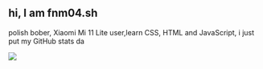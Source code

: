 
## hi, I am fnm04.sh

polish bober, Xiaomi Mi 11 Lite user,learn CSS, HTML and JavaScript, i just put my GitHub stats da



<picture>
  <source
    srcset="https://github-readme-stats.vercel.app/api?username=fnm04-sh&show_icons=true&theme=radical"
    media="(prefers-color-scheme: light)"
  />
    <source
    srcset="https://github-readme-stats.vercel.app/api?username=fnm04-sh&show_icons=true"
    media="(prefers-color-scheme: light), (prefers-color-scheme: no-preference)"
  />
  <img src="https://github-readme-stats.vercel.app/api?username=fnm04-sh&show_icons=true" />
</picture>


<!--
**fnm04-sh/fnm04-sh** is a ✨ _special_ ✨ repository because its `README.md` (this file) appears on your GitHub profile.